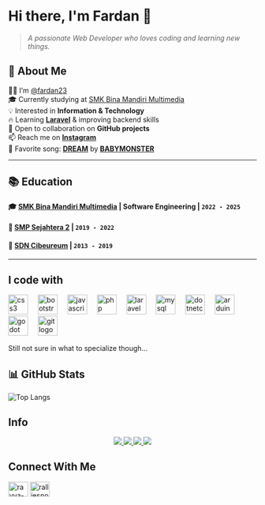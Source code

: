 # **Hi there, I'm Fardan** 👋  
> _A passionate Web Developer who loves coding and learning new things._  

## **📌 About Me**  
👨‍💻 I’m [@fardan23](https://github.com/fardan23/)  
🎓 Currently studying at [SMK Bina Mandiri Multimedia](http://smkbm3.sch.id)  
💡 Interested in **Information & Technology**  
🔥 Learning **[Laravel](https://laravel.com/)** & improving backend skills  
🤝 Open to collaboration on **GitHub projects**  
📫 Reach me on **[Instagram](https://www.instagram.com/muhamadfardan11/)**  
🎵 Favorite song: **[DREAM](https://open.spotify.com/intl-id/track/580sy6eZ6j0LrjvayPKD0k)** by **[BABYMONSTER](https://www.youtube.com/channel/UCqwUnggBBct-AY2lAdI88jQ)**  

---

## **📚 Education**  
#### 🎓 [SMK Bina Mandiri Multimedia](http://smkbm3.sch.id) | **Software Engineering** | `2022 - 2025`  
#### 🏫 [SMP Sejahtera 2](https://sekolah.data.kemdikbud.go.id/index.php/chome/profil/50307b14-2cf5-e011-a55a-dd9b94355c60) | `2019 - 2022`  
#### 🏫 [SDN Cibeureum](https://www.sdncibeureumcileungsi.sch.id/) | `2013 - 2019`  

---

###

<h2 align="left">I code with</h2>
<div align="left">
  <img src="https://cdn.jsdelivr.net/gh/devicons/devicon/icons/css3/css3-original.svg" height="40" alt="css3 logo"  />
  <img width="12" />
  <img src="https://cdn.jsdelivr.net/gh/devicons/devicon/icons/bootstrap/bootstrap-original.svg" height="40" alt="bootstrap logo"  />
  <img width="12" />
  <img src="https://cdn.jsdelivr.net/gh/devicons/devicon/icons/javascript/javascript-original.svg" height="40" alt="javascript logo"  />
  <img width="12" />
  <img src="https://cdn.jsdelivr.net/gh/devicons/devicon/icons/php/php-original.svg" height="40" alt="php logo"  />
  <img width="12" />
  <img src="https://cdn.jsdelivr.net/gh/devicons/devicon/icons/laravel/laravel-original.svg" height="40" alt="laravel logo"  />
  <img width="12" />
  <img src="https://cdn.jsdelivr.net/gh/devicons/devicon/icons/mysql/mysql-original.svg" height="40" alt="mysql logo"  />
  <img width="12" />
  <img src="https://cdn.jsdelivr.net/gh/devicons/devicon/icons/dotnetcore/dotnetcore-original.svg" height="40" alt="dotnetcore logo"  />
  <img width="12" />
  <img src="https://cdn.jsdelivr.net/gh/devicons/devicon/icons/arduino/arduino-original.svg" height="40" alt="arduino logo"  />
  <img width="12" />
  <img src="https://cdn.jsdelivr.net/gh/devicons/devicon/icons/godot/godot-original.svg" height="40" alt="godot logo"  />
  <img width="12" />
  <img src="https://cdn.jsdelivr.net/gh/devicons/devicon/icons/git/git-original.svg" height="40" alt="git logo"  />
</div>

Still not sure in what to specialize though...

## **📊 GitHub Stats**  
![Top Langs](https://github-readme-stats.vercel.app/api/top-langs/?username=fardan23&layout=compact&langs_count=6&theme=tokyonight)  

###
<h2 align="left">Info</h2>

<p align="center">
    <a href="https://github.com/fardan23/fardan23">
        <img src="https://github-profile-trophy.vercel.app/?username=fardan23&column=-1&theme=dracula" />
    </a>
    <a href="https://github.com/fardan23/fardan23">
        <img src="https://github-readme-stats.vercel.app/api/top-langs/?username=fardan23&show_icons=true&count_private=true&include_all_commits=true&layout=compact&langs_count=8&theme=tokyonight" />
    </a>
    <a href="https://github.com/rayymhra/rayymhra">
        <img src="https://github-readme-stats.vercel.app/api?username=fardan23&show_icons=true&count_private=true&theme=dracula" />
    </a>
  <picture>
    <source media="(prefers-color-scheme: dark)" srcset="https://streak-stats.demolab.com?user=fardan23&theme=dark" />
    <img src="https://streak-stats.demolab.com?user=DenverCoder1&theme=default" />
  </picture>
</p>

<!-- [![GitHub Streak](https://streak-stats.demolab.com/?user=DenverCoder1&theme=dark)](https://git.io/streak-stats) -->


###

<h2 align="left">Connect With Me</h2>
<p align="left">
<a href="https://linkedin.com/in/rayya-mahira" target="blank"><img align="center" src="https://raw.githubusercontent.com/rahuldkjain/github-profile-readme-generator/master/src/images/icons/Social/linked-in-alt.svg" alt="rayya-mahira" height="30" width="40" /></a>
<a href="https://instagram.com/ralliesnote" target="blank"><img align="center" src="https://raw.githubusercontent.com/rahuldkjain/github-profile-readme-generator/master/src/images/icons/Social/instagram.svg" alt="ralliesnote" height="30" width="40" /></a>
<!-- <a href="https://www.youtube.com/c/ralliesnote" target="blank"><img align="center" src="https://raw.githubusercontent.com/rahuldkjain/github-profile-readme-generator/master/src/images/icons/Social/youtube.svg" alt="ralliesnote" height="30" width="40" /></a> -->
</p>
